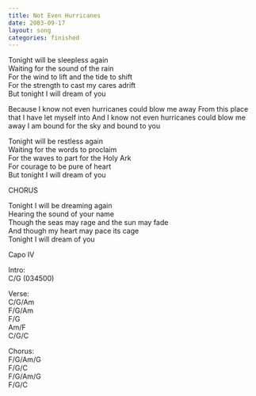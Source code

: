 ```yaml
---
title: Not Even Hurricanes
date: 2003-09-17
layout: song
categories: finished
---
```

Tonight will be sleepless again  
Waiting for the sound of the rain  
For the wind to lift and the tide to shift  
For the strength to cast my cares adrift  
But tonight I will dream of you

<div class="chorus">Because I know not even hurricanes could blow me away  
From this place that I have let myself into  
And I know not even hurricanes could blow me away  
I am bound for the sky and bound to you</div>

Tonight will be restless again  
Waiting for the words to proclaim  
For the waves to part for the Holy Ark  
For courage to be pure of heart  
But tonight I will dream of you

<div class="chorus">CHORUS</div>

Tonight I will be dreaming again  
Hearing the sound of your name  
Though the seas may rage and the sun may fade  
And though my heart may pace its cage  
Tonight I will dream of you  

<div class="chords">
Capo IV  

Intro:  
C/G (034500)  

Verse:  
C/G/Am  
F/G/Am  
F/G  
Am/F  
C/G/C  

Chorus:  
F/G/Am/G  
F/G/C  
F/G/Am/G  
F/G/C</div>
